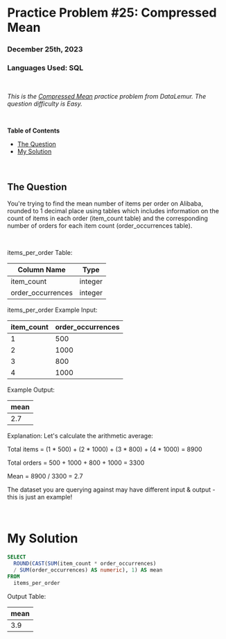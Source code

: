 # **Practice Problem #25: Compressed Mean**
### December 25th, 2023
### Languages Used: SQL

<br>

*This is the [Compressed Mean](https://datalemur.com/questions/alibaba-compressed-mean) practice problem from DataLemur. The question difficulty is Easy.*

<br>

**Table of Contents**

-   [The Question](#the-question)
-   [My Solution](#my-solution)
  
<br>

## The Question

You're trying to find the mean number of items per order on Alibaba, rounded to 1 decimal place using tables which includes information on the count of items in each order (item_count table) and the corresponding number of orders for each item count (order_occurrences table).

<br>

items_per_order Table:

| Column Name       | Type    |
| ----------------- | ------- |
| item_count        | integer |
| order_occurrences | integer |


items_per_order Example Input:

| item_count | order_occurrences |
| ---------- | ----------------- |
| 1          | 500               |
| 2          | 1000              |
| 3          | 800               |
| 4          | 1000              |


Example Output:

| mean |
| ---- |
| 2.7  |

Explanation:
Let's calculate the arithmetic average:

Total items = (1 * 500) + (2 * 1000) + (3 * 800) + (4 * 1000) = 8900

Total orders = 500 + 1000 + 800 + 1000 = 3300

Mean = 8900 / 3300 = 2.7

The dataset you are querying against may have different input & output - this is just an example!

<br>

# My Solution

``` SQL
SELECT 
  ROUND(CAST(SUM(item_count * order_occurrences) 
  / SUM(order_occurrences) AS numeric), 1) AS mean
FROM 
  items_per_order
```

Output Table:

| mean |
| ---- |
| 3.9  |
